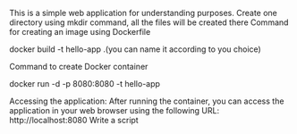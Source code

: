 This is a simple web application for understanding purposes.
Create one directory using mkdir command, all the files will be created there 
Command for creating an image using Dockerfile

docker build -t hello-app .(you can name it according to you choice)

Command to create Docker container

docker run -d -p 8080:8080 -t hello-app

Accessing the application: After running the container, you can access the application in your web browser using the following URL: http://localhost:8080
Write a script 

